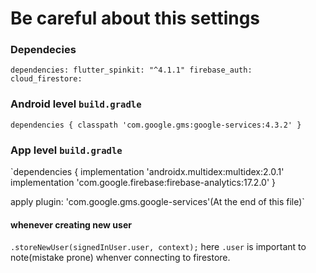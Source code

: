 # Be careful about this settings

### Dependecies
`dependencies:
  flutter_spinkit: "^4.1.1"
  firebase_auth:
  cloud_firestore:`
  
### Android level `build.gradle`
`dependencies {
        classpath 'com.google.gms:google-services:4.3.2'
    }`
### App level `build.gradle`
`dependencies {
    implementation 'androidx.multidex:multidex:2.0.1'
    implementation 'com.google.firebase:firebase-analytics:17.2.0'
}

apply plugin: 'com.google.gms.google-services'(At the end of this file)`

#### whenever creating new user 
`.storeNewUser(signedInUser.user, context);`
here `.user` is important to note(mistake prone) whenver connecting to firestore.
